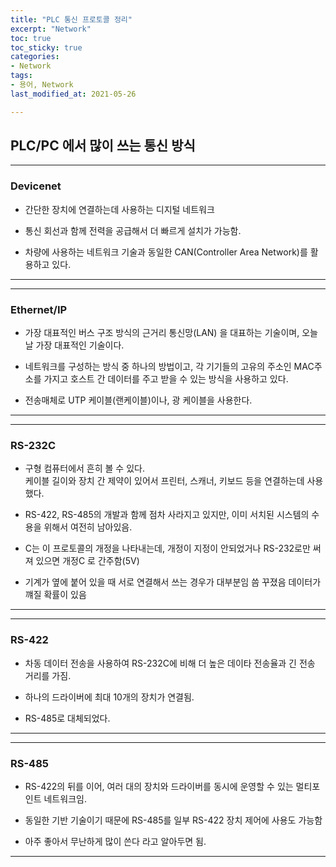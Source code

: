 ```yaml
---
title: "PLC 통신 프로토콜 정리"
excerpt: "Network"
toc: true
toc_sticky: true
categories:
- Network
tags:
- 용어, Network
last_modified_at: 2021-05-26

---
```

## PLC/PC 에서 많이 쓰는 통신 방식 ##

- - -
### Devicenet ###

* 간단한 장치에 연결하는데 사용하는 디지털 네트워크  

* 통신 회선과 함께 전력을 공급해서 더 빠르게 설치가 가능함.

* 차량에 사용하는 네트워크 기술과 동일한 CAN(Controller Area Network)를 활용하고 있다.
- - -

- - -
### Ethernet/IP ###

* 가장 대표적인 버스 구조 방식의 근거리 통신망(LAN) 을 대표하는 기술이며, 오늘날 가장 대표적인 기술이다.  

* 네트워크를 구성하는 방식 중 하나의 방법이고,
 각 기기들의 고유의 주소인 MAC주소를 가지고 호스트 간 데이터를 주고 받을 수 있는 방식을 사용하고 있다.

* 전송매체로 UTP 케이블(랜케이블)이나, 광 케이블을 사용한다.
- - -

- - -
### RS-232C ###

* 구형 컴퓨터에서 흔히 볼 수 있다.   
케이블 길이와 장치 간 제약이 있어서 프린터, 스캐너, 키보드 등을 연결하는데 사용했다.  

* RS-422, RS-485의 개발과 함께 점차 사라지고 있지만,
이미 서치된 시스템의 수용을 위해서 여전히 남아있음.  

* C는 이 프로토콜의 개정을 나타내는데, 개정이 지정이 안되었거나 RS-232로만 써져 있으면 개정C 로 간주함(5V)  

* 기계가 옆에 붙어 있을 때 서로 연결해서 쓰는 경우가 대부분임 씀 꾸졌음 데이터가 꺠질 확률이 있음
- - -

- - -
### RS-422 ###

* 차동 데이터 전송을 사용하여 RS-232C에 비해 더 높은 데이타 전송율과 긴 전송 거리를 가짐.  

* 하나의 드라이버에 최대 10개의 장치가 연결됨.  

* RS-485로 대체되었다.
- - -

- - -
### RS-485 ###

* RS-422의 뒤를 이어, 여러 대의 장치와 드라이버를 동시에 운영할 수 있는 멀티포인트 네트워크임.  

* 동일한 기반 기술이기 때문에 RS-485를 일부 RS-422 장치 제어에 사용도 가능함  

* 아주 좋아서 무난하게 많이 쓴다 라고 알아두면 됨.
- - -
